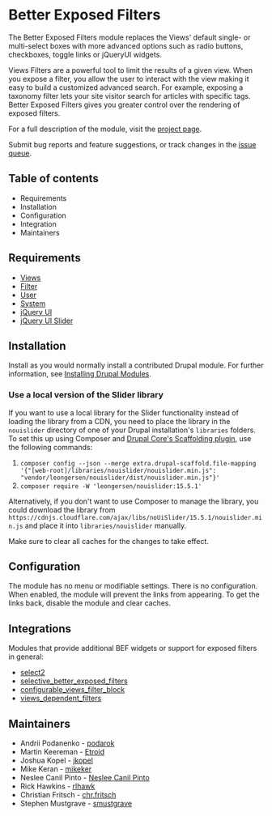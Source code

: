 # Better Exposed Filters

The Better Exposed Filters module replaces the Views' default single-  or
multi-select boxes with more advanced options such as radio buttons, checkboxes,
toggle links or jQueryUI widgets.

Views Filters are a powerful tool to limit the results of a given view. When you
expose a filter, you allow the user to interact with the view making it easy to
build a customized advanced search.  For example,  exposing a taxonomy filter
lets your site visitor search for articles with specific tags.  Better Exposed
Filters gives you greater control over the rendering of exposed filters.

For a full description of the module, visit the
[project page](https://drupal.org/project/better_exposed_filters).

Submit bug reports and feature suggestions, or track changes in the
[issue queue](https://drupal.org/project/issues/better_exposed_filters).


## Table of contents

- Requirements
- Installation
- Configuration
- Integration
- Maintainers


## Requirements

- [Views](https://www.drupal.org/project/views)
- [Filter](https://www.drupal.org/project/filter)
- [User](https://www.drupal.org/project/user)
- [System](https://www.drupal.org/project/system)
- [jQuery UI](https://www.drupal.org/project/jquery_ui)
- [jQuery UI Slider](https://www.drupal.org/project/jquery_ui_slider)


## Installation

Install as you would normally install a contributed Drupal module. For further
information, see
[Installing Drupal Modules](https://www.drupal.org/docs/extending-drupal/installing-drupal-modules).

### Use a local version of the Slider library

If you want to use a local library for the Slider functionality instead of loading the library from a CDN, you need to place the library in the `nouislider` directory of one of your Drupal installation's `libraries` folders. To set this up using Composer and [Drupal Core's Scaffolding plugin](https://www.drupal.org/docs/develop/using-composer/using-drupals-composer-scaffold), use the following commands:

1. `composer config --json --merge extra.drupal-scaffold.file-mapping '{"[web-root]/libraries/nouislider/nouislider.min.js": "vendor/leongersen/nouislider/dist/nouislider.min.js"}'`
2. `composer require -W 'leongersen/nouislider:15.5.1'`

Alternatively, if you don't want to use Composer to manage the library, you could download the library from `https://cdnjs.cloudflare.com/ajax/libs/noUiSlider/15.5.1/nouislider.min.js` and place it into `libraries/nouislider` manually.

Make sure to clear all caches for the changes to take effect.

## Configuration

The module has no menu or modifiable settings. There is no configuration. When
enabled, the module will prevent the links from appearing. To get the links
back, disable the module and clear caches.

## Integrations

Modules that provide additional BEF widgets or support for exposed filters in general:

- [select2](https://www.drupal.org/project/select2)
- [selective_better_exposed_filters](https://www.drupal.org/project/selective_better_exposed_filters)
- [configurable_views_filter_block](https://www.drupal.org/project/configurable_views_filter_block)
- [views_dependent_filters](https://www.drupal.org/project/views_dependent_filters)

## Maintainers

- Andrii Podanenko - [podarok](https://www.drupal.org/u/podarok)
- Martin Keereman - [Etroid](https://www.drupal.org/u/etroid)
- Joshua Kopel - [jkopel](https://www.drupal.org/u/jkopel)
- Mike Keran - [mikeker](https://www.drupal.org/u/mikeker)
- Neslee Canil Pinto - [Neslee Canil Pinto](https://www.drupal.org/u/neslee-canil-pinto)
- Rick Hawkins - [rlhawk](https://www.drupal.org/u/rlhawk)
- Christian Fritsch - [chr.fritsch](https://www.drupal.org/u/chrfritsch)
- Stephen Mustgrave - [smustgrave](https://www.drupal.org/u/smustgrave)
